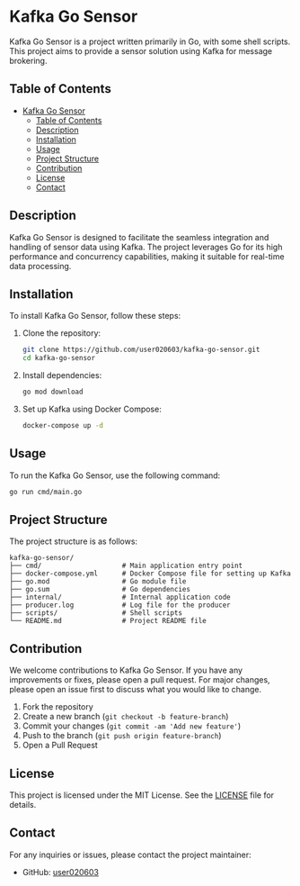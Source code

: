 # Kafka Go Sensor

Kafka Go Sensor is a project written primarily in Go, with some shell scripts. This project aims to provide a sensor solution using Kafka for message brokering.

## Table of Contents
- [Kafka Go Sensor](#kafka-go-sensor)
  - [Table of Contents](#table-of-contents)
  - [Description](#description)
  - [Installation](#installation)
  - [Usage](#usage)
  - [Project Structure](#project-structure)
  - [Contribution](#contribution)
  - [License](#license)
  - [Contact](#contact)

## Description

Kafka Go Sensor is designed to facilitate the seamless integration and handling of sensor data using Kafka. The project leverages Go for its high performance and concurrency capabilities, making it suitable for real-time data processing.

## Installation

To install Kafka Go Sensor, follow these steps:

1. Clone the repository:
   ```sh
   git clone https://github.com/user020603/kafka-go-sensor.git
   cd kafka-go-sensor
   ```

2. Install dependencies:
   ```sh
   go mod download
   ```

3. Set up Kafka using Docker Compose:
   ```sh
   docker-compose up -d
   ```

## Usage

To run the Kafka Go Sensor, use the following command:

```sh
go run cmd/main.go
```

## Project Structure

The project structure is as follows:

```plaintext
kafka-go-sensor/
├── cmd/                    # Main application entry point
├── docker-compose.yml      # Docker Compose file for setting up Kafka
├── go.mod                  # Go module file
├── go.sum                  # Go dependencies
├── internal/               # Internal application code
├── producer.log            # Log file for the producer
├── scripts/                # Shell scripts
└── README.md               # Project README file
```

## Contribution

We welcome contributions to Kafka Go Sensor. If you have any improvements or fixes, please open a pull request. For major changes, please open an issue first to discuss what you would like to change.

1. Fork the repository
2. Create a new branch (`git checkout -b feature-branch`)
3. Commit your changes (`git commit -am 'Add new feature'`)
4. Push to the branch (`git push origin feature-branch`)
5. Open a Pull Request

## License

This project is licensed under the MIT License. See the [LICENSE](LICENSE) file for details.

## Contact

For any inquiries or issues, please contact the project maintainer:
- GitHub: [user020603](https://github.com/user020603)